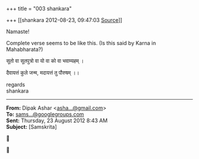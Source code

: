 +++
title = "003 shankara"

+++
[[shankara	2012-08-23, 09:47:03 [Source](https://groups.google.com/g/samskrita/c/37dLvHEZtfs)]]



Namaste!  
  
Complete verse seems to be like this. (Is this said by Karna in Mahabharata?)

  
सूतो वा सूतपुत्रो वा यो वा को वा भवाम्यहम् ।  

दैवायत्तं कुले जन्म, मदायत्तं तु पौरुषम् ।।  



regards  
shankara  

------------------------------------------------------------------------

**From:** Dipak Ashar \<[asha...@gmail.com]()\>  
**To:** [sams...@googlegroups.com]()  
**Sent:** Thursday, 23 August 2012 8:43 AM  
**Subject:** \[Samskrita\]  

  





